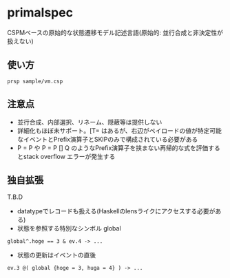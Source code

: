 primalspec
============

CSPMベースの原始的な状態遷移モデル記述言語(原始的: 並行合成と非決定性が扱えない)


使い方
----------

```
prsp sample/vm.csp
```


注意点
----------

* 並行合成、内部選択、リネーム、隠蔽等は提供しない
* 詳細化もほぼ未サポート。[T= はあるが、右辺がペイロードの値が特定可能なイベントとPrefix演算子とSKIPのみで構成されている必要がある
* P = P や P = P [] Q のようなPrefix演算子を挟まない再帰的な式を評価するとstack overflow エラーが発生する

独自拡張
----------

T.B.D

* datatypeでレコードも扱える(Haskellのlensライクにアクセスする必要がある)
* 状態を参照する特別なシンボル global
```
global^.hoge == 3 & ev.4 -> ...
```
* 状態の更新はイベントの直後
```
ev.3 @( global {hoge = 3, huga = 4} ) -> ...
```
